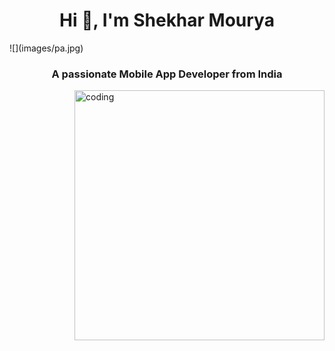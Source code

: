 <h1 align="center">Hi 👋, I'm Shekhar Mourya</h1>
![](images/pa.jpg)
<h3 align="center">A passionate Mobile App Developer from India</h3>
<img align="right" alt="coding" width="400" src="D:\raw\p1.png" />
